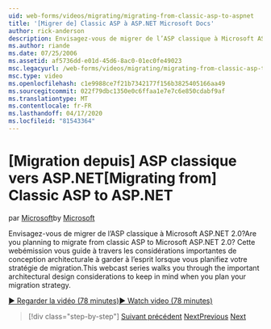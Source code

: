 ```yaml
---
uid: web-forms/videos/migrating/migrating-from-classic-asp-to-aspnet
title: '[Migrer de] Classic ASP à ASP.NET Microsoft Docs'
author: rick-anderson
description: Envisagez-vous de migrer de l’ASP classique à Microsoft ASP.NET 2.0? Cette webémission vous guide à travers l’importante considération de conception architecturale ...
ms.author: riande
ms.date: 07/25/2006
ms.assetid: af5736dd-e01d-45d6-8ac0-01ec0fe49023
msc.legacyurl: /web-forms/videos/migrating/migrating-from-classic-asp-to-aspnet
msc.type: video
ms.openlocfilehash: c1e9988ce7f21b7342177f156b3825405166aa49
ms.sourcegitcommit: 022f79dbc1350e0c6ffaa1e7e7c6e850cdabf9af
ms.translationtype: MT
ms.contentlocale: fr-FR
ms.lasthandoff: 04/17/2020
ms.locfileid: "81543364"
---
```

# <a name="migrating-from-classic-asp-to-aspnet"></a><span data-ttu-id="ca68e-104">[Migration depuis] ASP classique vers ASP.NET</span><span class="sxs-lookup"><span data-stu-id="ca68e-104">[Migrating from] Classic ASP to ASP.NET</span></span>

<span data-ttu-id="ca68e-105">par [Microsoft](https://github.com/microsoft)</span><span class="sxs-lookup"><span data-stu-id="ca68e-105">by [Microsoft](https://github.com/microsoft)</span></span>

<span data-ttu-id="ca68e-106">Envisagez-vous de migrer de l’ASP classique à Microsoft ASP.NET 2.0?</span><span class="sxs-lookup"><span data-stu-id="ca68e-106">Are you planning to migrate from classic ASP to Microsoft ASP.NET 2.0?</span></span> <span data-ttu-id="ca68e-107">Cette webémission vous guide à travers les considérations importantes de conception architecturale à garder à l’esprit lorsque vous planifiez votre stratégie de migration.</span><span class="sxs-lookup"><span data-stu-id="ca68e-107">This webcast series walks you through the important architectural design considerations to keep in mind when you plan your migration strategy.</span></span>

[<span data-ttu-id="ca68e-108">&#9654; Regarder la vidéo (78 minutes)</span><span class="sxs-lookup"><span data-stu-id="ca68e-108">&#9654; Watch video (78 minutes)</span></span>](https://channel9.msdn.com/Blogs/ASP-NET-Site-Videos/migrating-from-classic-asp-to-aspnet)

> [!div class="step-by-step"]
> <span data-ttu-id="ca68e-109">[Suivant précédent](intro-to-aspnet-20-user-interface-elements.md)
> [Next](intro-to-aspnet-for-jsp-developers-welcome-to-aspnet-20.md)</span><span class="sxs-lookup"><span data-stu-id="ca68e-109">[Previous](intro-to-aspnet-20-user-interface-elements.md)
[Next](intro-to-aspnet-for-jsp-developers-welcome-to-aspnet-20.md)</span></span>
